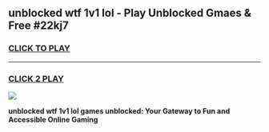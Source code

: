 
## unblocked wtf 1v1 lol - Play Unblocked Gmaes & Free #22kj7
<h3>
<a href="https://news.freeplayer.one?title=unblocked_wtf_1v1_lol&ref=24F">CLICK TO PLAY</a></h3>
<hr>

<h3>
<a href="https://news.freeplayer.one?title=unblocked_wtf_1v1_lol&ref=24F">CLICK 2 PLAY</a>
  
</h3>

<a href="https://news.freeplayer.one?title=unblocked_wtf_1v1_lol&ref=24F/"><img src="https://clearcache.store/games.png"></a>


**unblocked wtf 1v1 lol games unblocked: Your Gateway to Fun and Accessible Online Gaming**
